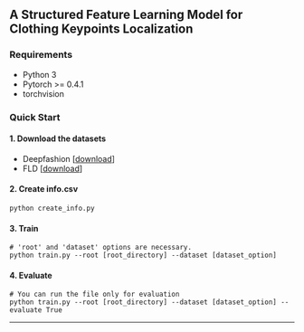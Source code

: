 ## A Structured Feature Learning Model for Clothing Keypoints Localization

### Requirements
- Python 3
- Pytorch >= 0.4.1
- torchvision

### Quick Start

#### 1. Download the datasets
* Deepfashion [[download](http://mmlab.ie.cuhk.edu.hk/projects/DeepFashion/AttributePrediction.html)]
* FLD [[download](http://mmlab.ie.cuhk.edu.hk/projects/DeepFashion/LandmarkDetection.html)]

#### 2. Create info.csv
```
python create_info.py
```
#### 3. Train
```
# 'root' and 'dataset' options are necessary.
python train.py --root [root_directory] --dataset [dataset_option]
```

#### 4. Evaluate
```
# You can run the file only for evaluation
python train.py --root [root_directory] --dataset [dataset_option] --evaluate True
```

--------------


